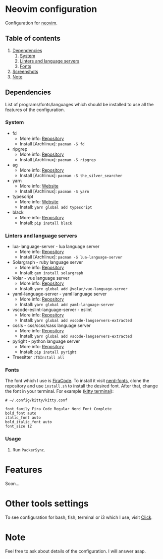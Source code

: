 # Neovim configuration

Configuration for [neovim](https://neovim.io/).

## Table of contents

1. [Dependencies](#dependencies)
    1. [System](#system)
    1. [Linters and language servers](#linters-and-language-servers)
    1. [Fonts](#fonts)
2. [Screenshots](#screenshots)
3. [Note](#note)

## Dependencies

List of programs/fonts/languages which should be installed to use all the features of the configuration.

### System
- fd
  - More info: [Repository](https://github.com/sharkdp/fd)
  - Install [Archlinux]: `pacman -S fd`
- ripgrep
  - More info: [Repository](https://github.com/BurntSushi/ripgrep)
  - Install [Archlinux]: `pacman -S ripgrep`
- ag
  - More info: [Repository](https://github.com/ggreer/the_silver_searcher)
  - Install [Archlinux]: `pacman -S the_silver_searcher`
- yarn
  - More info: [Website](https://classic.yarnpkg.com/en/)
  - Install [Archlinux]: `pacman -S yarn`
- typescript
  - More info: [Website](https://www.typescriptlang.org/)
  - Install: `yarn global add typescript`
- black
  - More info: [Repository](https://github.com/psf/black/)
  - Install: `pip install black`

### Linters and language servers

- lua-language-server - lua language server
  - More info: [Repository](https://github.com/sumneko/lua-language-server)
  - Install [Archlinux]: `pacman -S lua-language-server`
- Solargraph - ruby language server
  - More info: [Repository](https://github.com/castwide/solargraph)
  - Install: `gem install solargraph`
- Volar - vue language server
  - More info: [Repository](https://github.com/johnsoncodehk/volar/tree/master/packages/vue-language-server)
  - Install: `yarn global add @volar/vue-language-server`
- yaml-language-server - yaml language server
  - More info: [Repository](https://github.com/redhat-developer/yaml-language-server)
  - Install: `yarn global add yaml-language-server`
- vscode-eslint-language-server - eslint
  - More info: [Repository](https://github.com/hrsh7th/vscode-langservers-extracted)
  - Install: `yarn global add vscode-langservers-extracted`
- cssls - css/scss/sass language server
  - More info: [Repository](https://github.com/hrsh7th/vscode-langservers-extracted)
  - Install: `yarn global add vscode-langservers-extracted`
- pyright - python language server
  - More info: [Repository](https://github.com/microsoft/pyright)
  - Install: `pip install pyright`
- Treesitter `:TSInstall all`

### Fonts
The font which I use is [FiraCode](https://github.com/ryanoasis/nerd-fonts/tree/master/patched-fonts/FiraCode).
To install it visit [nerd-fonts](https://github.com/ryanoasis/nerd-fonts#font-installation), clone the repository and
use `install.sh` to install the desired font.
After that, change the font in your terminal.
For example ([kitty terminal](https://github.com/kovidgoyal/kitty)):
```
# ~/.config/kitty/kitty.conf

font_family Fira Code Regular Nerd Font Complete
bold_font auto
italic_font auto
bold_italic_font auto
font_size 12
```

### Usage

1. Run `PackerSync`.

# Features
Soon...


# Other tools settings

To see configuration for bash, fish, terminal or i3 which I use, visit [Click](https://github.com/pjezusek/dotfiles-archlinux).

# Note
Feel free to ask about details of the configuration. I will answer asap.
